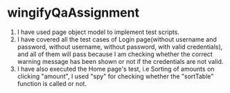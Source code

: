 # wingifyQaAssignment

1. I have used page object model to implement test scripts.
2. I have covered all the test cases of Login page(without username and password, without username, without password, with valid credentials),
   and all of them will pass because I am checking whether the correct warning message has been shown or not if the credentials are not valid.
3. I have also executed the Home page's test, i.e Sorting of amounts on clicking "amount",
   I used "spy" for checking whether the "sortTable" function is called or not.
